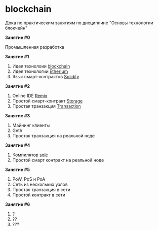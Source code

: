 # blockchain

Дока по практическим занятиям по дисциплине "Основы технологии блокчейн"

**Занятие #0**

Промышленная разработка

**Занятие #1**

1. Идея технолоии [blockchain](blockchain.md)
2. Идея технологии [Etherium](etherium.md)
3. Язык смарт-контрактов [Solidity](solidity.md)

**Занятие #2**

1. Online IDE [Remix](remix.md)
2. Простой смарт-контракт [Storage](storage.md)
3. Простая транзакция [Transaction](transaction.md)

**Занятие #3**

1. Майнинг клиенты
2. Geth
3. Простая транзакция на реальной ноде

**Занятие #4**

1. Компилятор [solc](env/solc.md)
2. Простой смарт контракт на реальной ноде

**Занятие #5**

1. PoW, PoS и PoA
2. Сеть из нескольких узлов
3. Простая транзакция в сети
4. Простой контракт в сети

**Занятие #6**

1. ?
2. ??
3. ???